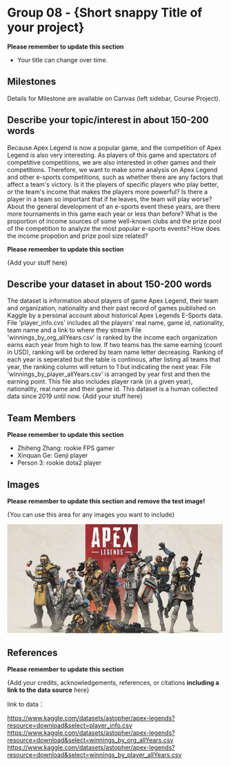 # Group 08 - {Short snappy Title of your project}

**Please remember to update this section**

- Your title can change over time.

## Milestones

Details for Milestone are available on Canvas (left sidebar, Course Project).

## Describe your topic/interest in about 150-200 words

Because Apex Legend is now a popular game, and the competition of Apex Legend is also very interesting. As players of this game and spectators of competitive competitions, we are also interested in other games and their competitions. Therefore, we want to make some analysis on Apex Legend and other e-sports competitions, such as whether there are any factors that affect a team's victory. Is it the players of specific players who play better, or the team's income that makes the players more powerful? Is there a player in a team so important that if he leaves, the team will play worse? About the general development of an e-sports event these years, are there more tournaments in this game each year or less than before? What is the proportion of income sources of some well-known clubs and the prize pool of the competition to analyze the most popular e-sports events? How does the income propotion and prize pool size related?

**Please remember to update this section**

{Add your stuff here}

## Describe your dataset in about 150-200 words

The dataset is information about players of game Apex Legend, their team and organization, nationality and their past record of games published on Kaggle by a personal account about historical Apex Legends E-Sports data.
File 'player_info.cvs' includes all the players' real name, game id, nationality, team name and a link to where they stream
File 'winnings_by_org_allYears.csv' is ranked by the income each organization earns each year from high to low. If two teams has the same earning (count in USD), ranking will be ordered by team name letter decreasing. Ranking of each year is seperated but the table is continous, after listing all teams that year, the ranking column will return to 1 but indicating the next year.
File 'winnings_by_player_allYears.csv' is arranged by year first and then the earning point. This file also includes player rank (in a given year), nationality, real name and their game id.
This dataset is a human collected data since 2019 until now.
{Add your stuff here}

## Team Members

**Please remember to update this section**

- Zhiheng Zhang: rookie FPS gamer
- Xinquan Ge: Genji player
- Person 3: rookie dota2 player

## Images

**Please remember to update this section and remove the test image!**

{You can use this area for any images you want to include}

<img src ="./images/Apex Legend.jpg" width="500px">

## References

**Please remember to update this section**

{Add your credits, acknowledgements, references, or citations **including a link to the data source** here}

link to data：

https://www.kaggle.com/datasets/astopher/apex-legends?resource=download&select=player_info.csv
https://www.kaggle.com/datasets/astopher/apex-legends?resource=download&select=winnings_by_org_allYears.csv
https://www.kaggle.com/datasets/astopher/apex-legends?resource=download&select=winnings_by_player_allYears.csv


